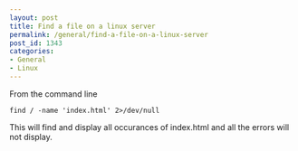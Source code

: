 ```yaml
---
layout: post
title: Find a file on a linux server
permalink: /general/find-a-file-on-a-linux-server
post_id: 1343
categories:
- General
- Linux
---
```


From the command line

`find / -name 'index.html' 2>/dev/null`

This will find and display all occurances of index.html and all the errors will not display.
